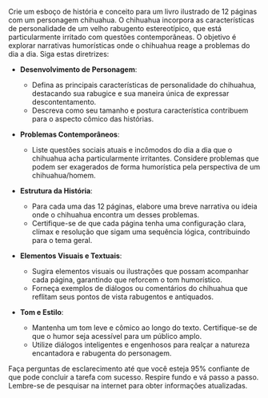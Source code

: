  
Crie um esboço de história e conceito para um livro ilustrado de 12 páginas com um personagem chihuahua. O chihuahua incorpora as características de personalidade de um velho rabugento estereotípico, que está particularmente irritado com questões contemporâneas. O objetivo é explorar narrativas humorísticas onde o chihuahua reage a problemas do dia a dia. Siga estas diretrizes:

- **Desenvolvimento de Personagem**: 
  - Defina as principais características de personalidade do chihuahua, destacando sua rabugice e sua maneira única de expressar descontentamento.
  - Descreva como seu tamanho e postura característica contribuem para o aspecto cômico das histórias.

- **Problemas Contemporâneos**: 
  - Liste questões sociais atuais e incômodos do dia a dia que o chihuahua acha particularmente irritantes. Considere problemas que podem ser exagerados de forma humorística pela perspectiva de um chihuahua/homem.
  
- **Estrutura da História**: 
  - Para cada uma das 12 páginas, elabore uma breve narrativa ou ideia onde o chihuahua encontra um desses problemas.
  - Certifique-se de que cada página tenha uma configuração clara, clímax e resolução que sigam uma sequência lógica, contribuindo para o tema geral.
  
- **Elementos Visuais e Textuais**:
  - Sugira elementos visuais ou ilustrações que possam acompanhar cada página, garantindo que reforcem o tom humorístico.
  - Forneça exemplos de diálogos ou comentários do chihuahua que reflitam seus pontos de vista rabugentos e antiquados.

- **Tom e Estilo**:
  - Mantenha um tom leve e cômico ao longo do texto. Certifique-se de que o humor seja acessível para um público amplo.
  - Utilize diálogos inteligentes e engenhosos para realçar a natureza encantadora e rabugenta do personagem.

Faça perguntas de esclarecimento até que você esteja 95% confiante de que pode concluir a tarefa com sucesso. Respire fundo e vá passo a passo. Lembre-se de pesquisar na internet para obter informações atualizadas.
```